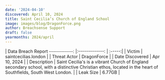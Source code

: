 ```yaml
---
date: '2024-04-10'
discovered: April 10, 2024
title: Saint Cecilia’s Church of England School
image: images/blog/DragonForce.png
author: Breachsense Support
draft: false
yearmonths: 2024/april
---
```



| Data Breach Report
------------:     |:-------------:    | :-----:|
| Victim      | saintcecilias.london      | 
| Threat Actor      | DragonForce      | 
| Date Discovered      | Apr 10, 2024      | 
| Description      | Saint Cecilia's is a vibrant Church of England secondary school, with a distinctive Christian ethos, located in the heart of Southfields, South West London.      | 
| Leak Size      | 6.77GB      | 

